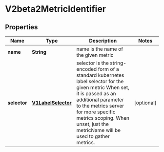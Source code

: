 
# V2beta2MetricIdentifier

## Properties
Name | Type | Description | Notes
------------ | ------------- | ------------- | -------------
**name** | **String** | name is the name of the given metric | 
**selector** | [**V1LabelSelector**](V1LabelSelector.md) | selector is the string-encoded form of a standard kubernetes label selector for the given metric When set, it is passed as an additional parameter to the metrics server for more specific metrics scoping. When unset, just the metricName will be used to gather metrics. |  [optional]



